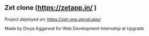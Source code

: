 ## Zet clone (https://zetapp.in/ )

Project deployed on: https://zet-one.vercel.app/

Made by Divya Aggarwal for Web Development Internship at Upgradx
